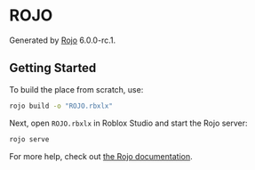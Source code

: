 # ROJO
Generated by [Rojo](https://github.com/rojo-rbx/rojo) 6.0.0-rc.1.

## Getting Started
To build the place from scratch, use:

```bash
rojo build -o "ROJO.rbxlx"
```

Next, open `ROJO.rbxlx` in Roblox Studio and start the Rojo server:

```bash
rojo serve
```

For more help, check out [the Rojo documentation](https://rojo.space/docs).